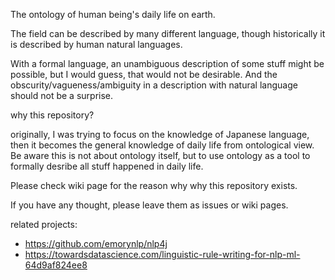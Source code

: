 The ontology of human being's daily life on earth.

The field can be described by many different language, though historically it is described by human natural languages.

With a formal language, an unambiguous description of some stuff might be possible, but I would guess, that would not be desirable. And the obscurity/vagueness/ambiguity in a description with natural language should not be a surprise. 

why this repository?

originally, I was trying to focus on the knowledge of Japanese language, then it becomes the general knowledge of daily life from ontological view. Be aware this is not about ontology itself, but to use ontology as a tool to formally desribe all stuff happened in daily life.

Please check wiki page for the reason why why this repository exists.


If you have any thought, please leave them as issues or wiki pages.


related projects:

* https://github.com/emorynlp/nlp4j
* https://towardsdatascience.com/linguistic-rule-writing-for-nlp-ml-64d9af824ee8
